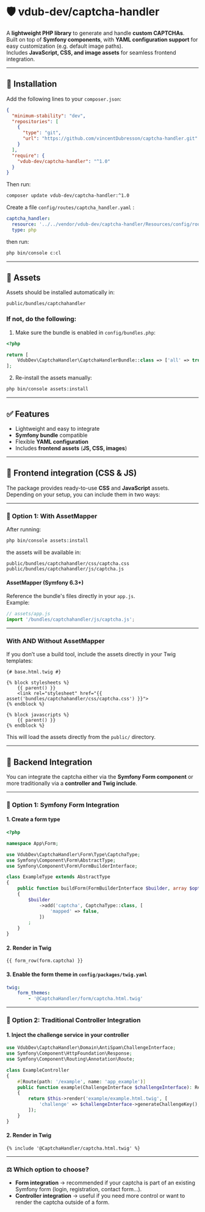 
# 🛡️ vdub-dev/captcha-handler

A **lightweight PHP library** to generate and handle **custom CAPTCHAs**.  
Built on top of **Symfony components**, with **YAML configuration support** for easy customization (e.g. default image paths).  
Includes **JavaScript, CSS, and image assets** for seamless frontend integration.

---

## 🚀 Installation

Add the following lines to your `composer.json`:

```json
{
  "minimum-stability": "dev",
  "repositories": [
    {
      "type": "git",
      "url": "https://github.com/vincentDubresson/captcha-handler.git"
    }
  ],
  "require": {
    "vdub-dev/captcha-handler": "^1.0"
  }
}
```

Then run:

```bash
composer update vdub-dev/captcha-handler:^1.0
```

Create a file `config/routes/captcha_handler.yaml` :

```yaml
captcha_handler:
  resource: '../../vendor/vdub-dev/captcha-handler/Resources/config/routing/captcha.php'
  type: php
```

then run:

```bash
php bin/console c:cl
```

---

## 📂 Assets

Assets should be installed automatically in:

```
public/bundles/captchahandler
```

### If not, do the following:

1. Make sure the bundle is enabled in `config/bundles.php`:

```php
<?php

return [
    VdubDev\CaptchaHandler\CaptchaHandlerBundle::class => ['all' => true],
];
```

2. Re-install the assets manually:

```bash
php bin/console assets:install
```

---

## ✅ Features

- Lightweight and easy to integrate
- **Symfony bundle** compatible
- Flexible **YAML configuration**
- Includes **frontend assets** (**JS, CSS, images**)

---


## 🎨 Frontend integration (CSS & JS)

The package provides ready-to-use **CSS** and **JavaScript** assets.  
Depending on your setup, you can include them in two ways:

---

### 🔹 Option 1: With AssetMapper

After running:

```bash
php bin/console assets:install
```

the assets will be available in:

```
public/bundles/captchahandler/css/captcha.css
public/bundles/captchahandler/js/captcha.js
```

#### AssetMapper (Symfony 6.3+)

Reference the bundle's files directly in your `app.js`.  
Example:

```js
// assets/app.js
import '/bundles/captchahandler/js/captcha.js';
```

---

### With AND Without AssetMapper

If you don’t use a build tool, include the assets directly in your Twig templates:

```twig
{# base.html.twig #}

{% block stylesheets %}
    {{ parent() }}
    <link rel="stylesheet" href="{{ asset('bundles/captchahandler/css/captcha.css') }}">
{% endblock %}

{% block javascripts %}
    {{ parent() }}
{% endblock %}
```

This will load the assets directly from the `public/` directory.

---


## 🔑 Backend Integration

You can integrate the captcha either via the **Symfony Form component** or more traditionally via a **controller and Twig include**.

---

### 🔹 Option 1: Symfony Form Integration

#### 1. Create a form type

```php
<?php

namespace App\Form;

use VdubDev\CaptchaHandler\Form\Type\CaptchaType;
use Symfony\Component\Form\AbstractType;
use Symfony\Component\Form\FormBuilderInterface;

class ExampleType extends AbstractType
{
    public function buildForm(FormBuilderInterface $builder, array $options): void
    {
        $builder
            ->add('captcha', CaptchaType::class, [
                'mapped' => false,
            ])
        ;
    }
}
```

#### 2. Render in Twig

```twig
{{ form_row(form.captcha) }}
```

#### 3. Enable the form theme in `config/packages/twig.yaml`

```yaml
twig:
    form_themes:
        - '@CaptchaHandler/form/captcha.html.twig'
```

---

### 🔹 Option 2: Traditional Controller Integration

#### 1. Inject the challenge service in your controller

```php
use VdubDev\CaptchaHandler\Domain\AntiSpam\ChallengeInterface;
use Symfony\Component\HttpFoundation\Response;
use Symfony\Component\Routing\Annotation\Route;

class ExampleController
{
    #[Route(path: '/example', name: 'app_example')]
    public function example(ChallengeInterface $challengeInterface): Response
    {
        return $this->render('example/example.html.twig', [
            'challenge' => $challengeInterface->generateChallengeKey(),
        ]);
    }
}
```

#### 2. Render in Twig

```twig
{% include '@CaptchaHandler/captcha.html.twig' %}
```

---

### ⚖️ Which option to choose?

- **Form integration** → recommended if your captcha is part of an existing Symfony form (login, registration, contact form…).
- **Controller integration** → useful if you need more control or want to render the captcha outside of a form.  